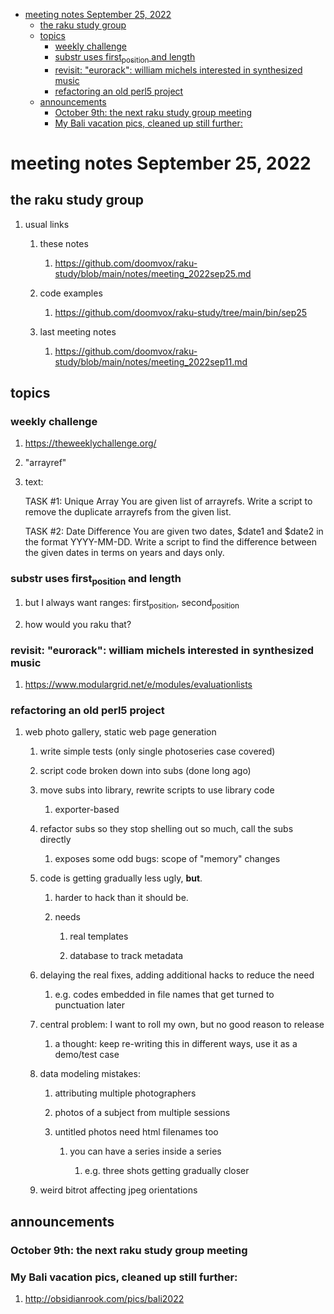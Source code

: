 - [meeting notes September 25, 2022](#org24aeae6)
  - [the raku study group](#orgb8e3258)
  - [topics](#org6c46d37)
    - [weekly challenge](#org86e9270)
    - [substr uses first<sub>position</sub> and length](#org2cb1a09)
    - [revisit: "eurorack": william michels interested in synthesized music](#orgd23e5e8)
    - [refactoring an old perl5 project](#org4e87fb2)
  - [announcements](#orgf66c6b3)
    - [October 9th: the next raku study group meeting](#org5983664)
    - [My Bali vacation pics, cleaned up still further:](#orgbc8bf58)


<a id="org24aeae6"></a>

# meeting notes September 25, 2022


<a id="orgb8e3258"></a>

## the raku study group

1.  usual links

    1.  these notes
    
        1.  <https://github.com/doomvox/raku-study/blob/main/notes/meeting_2022sep25.md>
    
    2.  code examples
    
        1.  <https://github.com/doomvox/raku-study/tree/main/bin/sep25>
    
    3.  last meeting notes
    
        1.  <https://github.com/doomvox/raku-study/blob/main/notes/meeting_2022sep11.md>


<a id="org6c46d37"></a>

## topics


<a id="org86e9270"></a>

### weekly challenge

1.  <https://theweeklychallenge.org/>

2.  "arrayref"

3.  text:

    TASK #1: Unique Array You are given list of arrayrefs. Write a script to remove the duplicate arrayrefs from the given list.
    
    TASK #2: Date Difference You are given two dates, $date1 and $date2 in the format YYYY-MM-DD. Write a script to find the difference between the given dates in terms on years and days only.


<a id="org2cb1a09"></a>

### substr uses first<sub>position</sub> and length

1.  but I always want ranges: first<sub>position</sub>, second<sub>position</sub>

2.  how would you raku that?


<a id="orgd23e5e8"></a>

### revisit: "eurorack": william michels interested in synthesized music

1.  <https://www.modulargrid.net/e/modules/evaluationlists>


<a id="org4e87fb2"></a>

### refactoring an old perl5 project

1.  web photo gallery, static web page generation

    1.  write simple tests (only single photoseries case covered)
    
    2.  script code broken down into subs (done long ago)
    
    3.  move subs into library, rewrite scripts to use library code
    
        1.  exporter-based
    
    4.  refactor subs so they stop shelling out so much, call the subs directly
    
        1.  exposes some odd bugs: scope of "memory" changes
    
    5.  code is getting gradually less ugly, **but**.
    
        1.  harder to hack than it should be.
        
        2.  needs
        
            1.  real templates
            
            2.  database to track metadata
    
    6.  delaying the real fixes, adding additional hacks to reduce the need
    
        1.  e.g. codes embedded in file names that get turned to punctuation later
    
    7.  central problem: I want to roll my own, but no good reason to release
    
        1.  a thought: keep re-writing this in different ways, use it as a demo/test case
    
    8.  data modeling mistakes:
    
        1.  attributing multiple photographers
        
        2.  photos of a subject from multiple sessions
        
        3.  untitled photos need html filenames too
        
            1.  you can have a series inside a series
            
                1.  e.g. three shots getting gradually closer
    
    9.  weird bitrot affecting jpeg orientations


<a id="orgf66c6b3"></a>

## announcements


<a id="org5983664"></a>

### October 9th: the next raku study group meeting


<a id="orgbc8bf58"></a>

### My Bali vacation pics, cleaned up still further:

1.  <http://obsidianrook.com/pics/bali2022>
